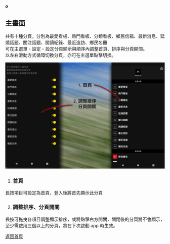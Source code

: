 ##### o
## 主畫面

共有十種分頁，分別為最愛看板、熱門看板、分類看板、鄉民信箱、最新消息、延燒話題、關注話題、閱讀紀錄、最近造訪、鄉民名冊  
可在主選單 - 設定 - 設定分頁顯示與順序內調整首頁、排序與分頁開關。  
以左右滑動方式循環切換分頁，亦可在主選單點擊切換。

![Image of Page View Page](../v1/images/page_view.png)

1. ### 首頁
長按項目可設定為首頁，登入後將首先顯示此分頁

2. ### 調整排序、分頁開關
長按可拖曳各項目調整顯示排序，或將點擊右方開關，關閉後的分頁將不會顯示，至少需啟用三個以上的分頁，將在下次啟動 app 時生效。  

[返回首頁](https://kimieno.github.io/android.pitt)